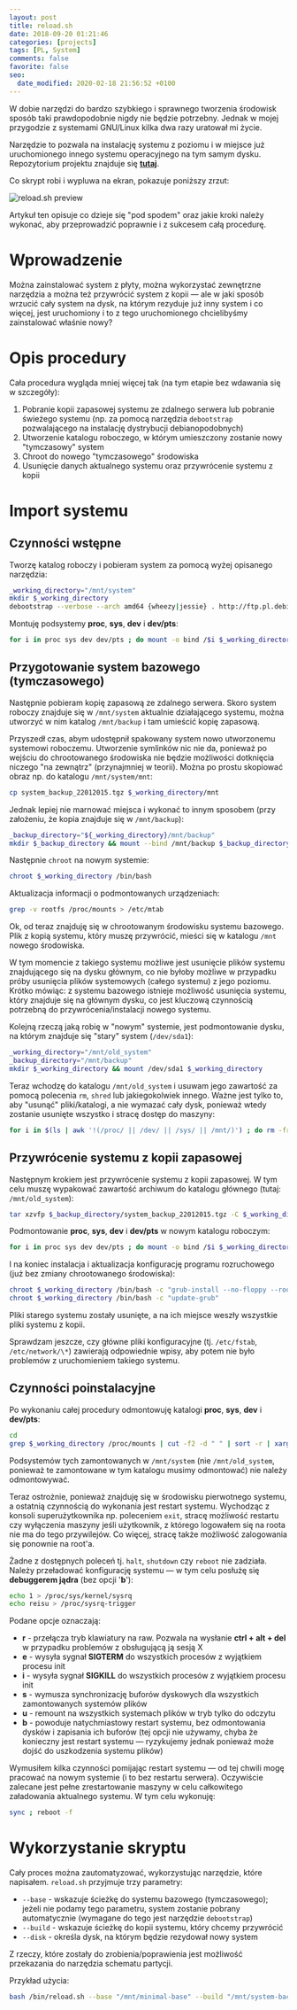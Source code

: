 ```yaml
---
layout: post
title: reload.sh
date: 2018-09-20 01:21:46
categories: [projects]
tags: [PL, System]
comments: false
favorite: false
seo:
  date_modified: 2020-02-18 21:56:52 +0100
---
```


W dobie narzędzi do bardzo szybkiego i sprawnego tworzenia środowisk sposób taki prawdopodobnie nigdy nie będzie potrzebny. Jednak w mojej przygodzie z systemami GNU/Linux kilka dwa razy uratował mi życie.

Narzędzie to pozwala na instalację systemu z poziomu i w miejsce już uruchomionego innego systemu operacyjnego na tym samym dysku. Repozytorium projektu znajduje się **[tutaj](https://github.com/trimstray/reload.sh)**.

Co skrypt robi i wypluwa na ekran, pokazuje poniższy zrzut:

<img src="/assets/img/posts/reload.sh_preview.gif" align="center" title="reload.sh preview">

Artykuł ten opisuje co dzieje się "pod spodem" oraz jakie kroki należy wykonać, aby przeprowadzić poprawnie i z sukcesem całą procedurę.

# Wprowadzenie

Można zainstalować system z płyty, można wykorzystać zewnętrzne narzędzia a można też przywrócić system z kopii — ale w jaki sposób wrzucić cały system na dysk, na którym rezyduje już inny system i co więcej, jest uruchomiony i to z tego uruchomionego chcielibyśmy zainstalować właśnie nowy?

# Opis procedury

Cała procedura wygląda mniej więcej tak (na tym etapie bez wdawania się w szczegóły):

1. Pobranie kopii zapasowej systemu ze zdalnego serwera lub pobranie świeżego systemu (np. za pomocą narzędzia `debootstrap` pozwalającego na instalację dystrybucji debianopodobnych)
2. Utworzenie katalogu roboczego, w którym umieszczony zostanie nowy "tymczasowy" system
3. Chroot do nowego "tymczasowego" środowiska
4. Usunięcie danych aktualnego systemu oraz przywrócenie systemu z kopii

# Import systemu

## Czynności wstępne

Tworzę katalog roboczy i pobieram system za pomocą wyżej opisanego narzędzia:

```bash
_working_directory="/mnt/system"
mkdir $_working_directory
debootstrap --verbose --arch amd64 {wheezy|jessie} . http://ftp.pl.debian.org/debian
```

Montuję podsystemy **proc**, **sys**, **dev** i **dev/pts**:

```bash
for i in proc sys dev dev/pts ; do mount -o bind /$i $_working_directory/$i ; done
```

## Przygotowanie system bazowego (tymczasowego)

Następnie pobieram kopię zapasową ze zdalnego serwera. Skoro system roboczy znajduje się w `/mnt/system` aktualnie działającego systemu, można utworzyć w nim katalog `/mnt/backup` i tam umieścić kopię zapasową.

Przyszedł czas, abym udostępnił spakowany system nowo utworzonemu systemowi roboczemu. Utworzenie symlinków nic nie da, ponieważ po wejściu do chrootowanego środowiska nie będzie możliwości dotknięcia niczego "na zewnątrz" (przynajmniej w teorii). Można po prostu skopiować obraz np. do katalogu `/mnt/system/mnt`:

```bash
cp system_backup_22012015.tgz $_working_directory/mnt
```

Jednak lepiej nie marnować miejsca i wykonać to innym sposobem (przy założeniu, że kopia znajduje się w `/mnt/backup`):

```bash
_backup_directory="${_working_directory}/mnt/backup"
mkdir $_backup_directory && mount --bind /mnt/backup $_backup_directory
```

Następnie `chroot` na nowym systemie:

```bash
chroot $_working_directory /bin/bash
```

Aktualizacja informacji o podmontowanych urządzeniach:

```bash
grep -v rootfs /proc/mounts > /etc/mtab
```

Ok, od teraz znajduję się w chrootowanym środowisku systemu bazowego. Plik z kopią systemu, który muszę przywrócić, mieści się w katalogu `/mnt` nowego środowiska.

W tym momencie z takiego systemu możliwe jest usunięcie plików systemu znajdującego się na dysku głównym, co nie byłoby możliwe w przypadku próby usunięcia plików systemowych (całego systemu) z jego poziomu. Krótko mówiąc: z systemu bazowego istnieje możliwość usunięcia systemu, który znajduje się na głównym dysku, co jest kluczową czynnością potrzebną do przywrócenia/instalacji nowego systemu.

Kolejną rzeczą jaką robię w "nowym" systemie, jest podmontowanie dysku, na którym znajduje się "stary" system (`/dev/sda1`):

```bash
_working_directory="/mnt/old_system"
_backup_directory="/mnt/backup"
mkdir $_working_directory && mount /dev/sda1 $_working_directory
```

Teraz wchodzę do katalogu `/mnt/old_system` i usuwam jego zawartość za pomocą polecenia `rm`, `shred` lub jakiegokolwiek innego. Ważne jest tylko to, aby "usunąć" pliki/katalogi, a nie wymazać cały dysk, ponieważ wtedy zostanie usunięte wszystko i stracę dostęp do maszyny:

```bash
for i in $(ls | awk '!(/proc/ || /dev/ || /sys/ || /mnt/)') ; do rm -fr $i ; done
```

## Przywrócenie systemu z kopii zapasowej

Następnym krokiem jest przywrócenie systemu z kopii zapasowej. W tym celu muszę wypakować zawartość archiwum do katalogu głównego (tutaj: `/mnt/old_system`):

```bash
tar xzvfp $_backup_directory/system_backup_22012015.tgz -C $_working_directory
```

Podmontowanie **proc**, **sys**, **dev** i **dev/pts** w nowym katalogu roboczym:

```bash
for i in proc sys dev dev/pts ; do mount -o bind /$i $_working_directory/$i ; done
```

I na koniec instalacja i aktualizacja konfigurację programu rozruchowego (już bez zmiany chrootowanego środowiska):

```bash
chroot $_working_directory /bin/bash -c "grub-install --no-floppy --root-directory=/ /dev/sda"
chroot $_working_directory /bin/bash -c "update-grub"
```

Pliki starego systemu zostały usunięte, a na ich miejsce weszły wszystkie pliki systemu z kopii.

Sprawdzam jeszcze, czy główne pliki konfiguracyjne (tj. `/etc/fstab`, `/etc/network/\*`) zawierają odpowiednie wpisy, aby potem nie było problemów z uruchomieniem takiego systemu.

## Czynności poinstalacyjne

Po wykonaniu całej procedury odmontowuję katalogi **proc**, **sys**, **dev** i **dev/pts**:

```bash
cd
grep $_working_directory /proc/mounts | cut -f2 -d " " | sort -r | xargs umount -n
```

Podsystemów tych zamontowanych w `/mnt/system` (nie `/mnt/old_system`, ponieważ te zamontowane w tym katalogu musimy odmontować) nie należy odmontowywać.

Teraz ostrożnie, ponieważ znajduję się w środowisku pierwotnego systemu, a ostatnią czynnością do wykonania jest restart systemu. Wychodząc z konsoli superużytkownika np. poleceniem `exit`, stracę możliwość restartu czy wyłączenia maszyny jeśli użytkownik, z którego logowałem się na roota nie ma do tego przywilejów. Co więcej, stracę także możliwość zalogowania się ponownie na root'a.

Żadne z dostępnych poleceń tj. `halt`, `shutdown` czy `reboot` nie zadziała. Należy przeładować konfigurację systemu — w tym celu posłużę się **debuggerem jądra** (bez opcji '**b**'):

```bash
echo 1 > /proc/sys/kernel/sysrq
echo reisu > /proc/sysrq-trigger
```

Podane opcje oznaczają:

- **r** - przełącza tryb klawiatury na raw. Pozwala na wysłanie **ctrl + alt + del** w przypadku problemów z obsługującą ją sesją X
- **e** - wysyła sygnał **SIGTERM** do wszystkich procesów z wyjątkiem procesu init
- **i** - wysyła sygnał **SIGKILL** do wszystkich procesów z wyjątkiem procesu init
- **s** - wymusza synchronizację buforów dyskowych dla wszystkich zamontowanych systemów plików
- **u** - remount na wszystkich systemach plików w tryb tylko do odczytu
- **b** - powoduje natychmiastowy restart systemu, bez odmontowania dysków i zapisania ich buforów (tej opcji nie używamy, chyba że konieczny jest restart systemu — ryzykujemy jednak ponieważ może dojść do uszkodzenia systemu plików)

Wymusiłem kilka czynności pomijając restart systemu — od tej chwili mogę pracować na nowym systemie (i to bez restartu serwera). Oczywiście zalecane jest pełne zrestartowanie maszyny w celu całkowitego załadowania aktualnego systemu. W tym celu wykonuję:

```bash
sync ; reboot -f
```

# Wykorzystanie skryptu

Cały proces można zautomatyzować, wykorzystując narzędzie, które napisałem. `reload.sh` przyjmuje trzy parametry:

- `--base` - wskazuje ścieżkę do systemu bazowego (tymczasowego); jeżeli nie podamy tego parametru, system zostanie pobrany automatycznie (wymagane do tego jest narzędzie `debootstrap`)
- `--build` - wskazuje ścieżkę do kopii systemu, który chcemy przywrócić
- `--disk` - określa dysk, na którym będzie rezydował nowy system

Z rzeczy, które zostały do zrobienia/poprawienia jest możliwość przekazania do narzędzia schematu partycji.

Przykład użycia:

```bash
bash /bin/reload.sh --base "/mnt/minimal-base" --build "/mnt/system-backup.tgz" --disk "/dev/vda"
```
